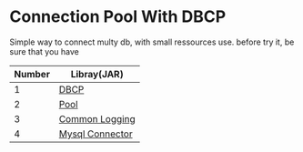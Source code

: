 # Connection Pool With DBCP
Simple way to connect multy db, with small ressources use.
before try it, be sure that you have

Number      | Libray(JAR)
----------- | ---------------------------------------------------------------------------------------------------------
1           | <a href="http://commons.apache.org/proper/commons-dbcp/download_dbcp.cgi">DBCP</a><br/>
2           | <a href="http://commons.apache.org/proper/commons-pool/download_pool.cgi">Pool</a>
3           | <a href="http://commons.apache.org/proper/commons-logging/download_logging.cgi">Common Logging</a>
4           | <a href="https://dev.mysql.com/downloads/connector/j/5.0.html">Mysql Connector</a>
